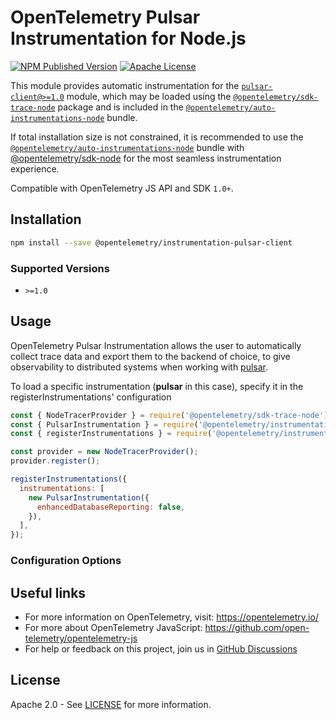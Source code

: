 # OpenTelemetry Pulsar Instrumentation for Node.js

[![NPM Published Version][npm-img]][npm-url]
[![Apache License][license-image]][license-image]

This module provides automatic instrumentation for the [`pulsar-client@>=1.0`][repo-url] module, which may be loaded using the [`@opentelemetry/sdk-trace-node`](https://github.com/open-telemetry/opentelemetry-js/tree/main/packages/opentelemetry-sdk-trace-node) package and is included in the [`@opentelemetry/auto-instrumentations-node`](https://www.npmjs.com/package/@opentelemetry/auto-instrumentations-node) bundle.

If total installation size is not constrained, it is recommended to use the [`@opentelemetry/auto-instrumentations-node`](https://www.npmjs.com/package/@opentelemetry/auto-instrumentations-node) bundle with [@opentelemetry/sdk-node](`https://www.npmjs.com/package/@opentelemetry/sdk-node`) for the most seamless instrumentation experience.

Compatible with OpenTelemetry JS API and SDK `1.0+`.

## Installation

```bash
npm install --save @opentelemetry/instrumentation-pulsar-client
```

### Supported Versions

- `>=1.0`

## Usage

OpenTelemetry Pulsar Instrumentation allows the user to automatically collect trace data and export them to the backend of choice, to give observability to distributed systems when working with [pulsar][pkg-url].

To load a specific instrumentation (**pulsar** in this case), specify it in the registerInstrumentations' configuration

```javascript
const { NodeTracerProvider } = require('@opentelemetry/sdk-trace-node');
const { PulsarInstrumentation } = require('@opentelemetry/instrumentation-pulsar-client');
const { registerInstrumentations } = require('@opentelemetry/instrumentation');

const provider = new NodeTracerProvider();
provider.register();

registerInstrumentations({
  instrumentations: [
    new PulsarInstrumentation({
      enhancedDatabaseReporting: false,
    }),
  ],
});
```

### Configuration Options


## Useful links

- For more information on OpenTelemetry, visit: <https://opentelemetry.io/>
- For more about OpenTelemetry JavaScript: <https://github.com/open-telemetry/opentelemetry-js>
- For help or feedback on this project, join us in [GitHub Discussions][discussions-url]

## License

Apache 2.0 - See [LICENSE][license-url] for more information.

[discussions-url]: https://github.com/open-telemetry/opentelemetry-js/discussions
[license-url]: https://github.com/open-telemetry/opentelemetry-js-contrib/blob/main/LICENSE
[license-image]: https://img.shields.io/badge/license-Apache_2.0-green.svg?style=flat
[npm-url]: https://www.npmjs.com/package/@opentelemetry/instrumentation-pulsar-client
[npm-img]: https://badge.fury.io/js/%40opentelemetry%2Finstrumentation-pulsar-client.svg
[repo-url]: https://github.com/apache/pulsar-client-node
[pkg-url]: https://www.npmjs.com/package/pulsar-client
